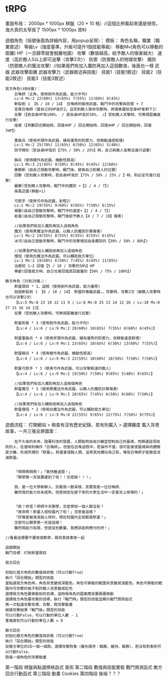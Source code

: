 # tRPG

畫面布局：
	2000px * 1000px 棋盤（20 * 10 格）//這個比例看起來還是很怪，海大真的太窄長了
	1500px * 1000px 資料

遊戲角色（括號後面為詳細內容，用popup呈現）：
	模板：
		角色名稱，職業（職業敘述）
		等級Lv（強度基準，升級可提升1個技能等級） 移動Mv(角色可以移動的距離)  HP（一旦歸零就會脫離地圖） 攻擊（數值越高，給予敵人的傷害越大） 速度（高於敵人5以上即可追擊（攻擊2次）） 防禦（防禦敵人的物理攻擊） 魔防（防禦敵人的魔法攻擊）//如果我們有加入魔防再加入這個數值，後面也一樣
		武器 武器攻擊距離 武器攻擊力（武器敘述與技能）
		技能1（技能1敘述）
		技能2（技能2敘述）
		技能3（技能3敘述）

	我方角色(4到6隻)：
		召喚師（主角，使用劍作為武器，能力平均)
		Lv:4 Mv:2 22(60%) 13(65%) 7(55%) 11(60%) 8(45%)
		斬裂劍 1 【6 / 10 / 14】 召喚師的御用武器，戰鬥中的攻擊與防禦 + 7
		至尊召喚師（當自己的HP高於2，且受到敵人致命攻擊時，將傷害盡低至身HP會剩下1）
		反擊（【若自身HP為100%， / 若自身HP高於50%， /】受到敵人攻擊時，可無視距離進行反擊）
		痊癒（【奇數回合開始時，回復4HP / 回合開始時，回復4HP / 回合開始時，回復7HP】）

		重裝兵（使用斧頭作為武器，擁有優秀的防禦力，但移動速度較慢）
		Lv:1 Mv:2 25(70%) 11(65%) 6(50%) 12(65%) 5(40%)
		防守隊形（若自身HP高於【75% / 50% / 25%】時，自己與敵人皆無法進行追擊）

		騎兵（使用槍作為武器，機動性極高）
		Lv:1 Mv:3 21(45%) 9(50%) 8(45%) 9(45%) 12(60%)
		衝敵斬（由自己發動攻擊時，戰鬥後，替換自己和敵人的位置）
		回擊（受到敵人攻擊時，若自身HP高於【75% / 50% / 25% / 】時，則必定可進行追擊）
		麗華(受到敵人攻擊時，戰鬥中的魔防 +【2 / 4 / 7】)
		疾風迅雷(移動+1)

		弓箭手（使用弓作為武器，射程2）
		Lv:1 Mv:2 19(55%) 9(60%) 8(65%) 7(50%) 6(35%)
		覺醒(由自己發動攻擊時，戰鬥中的速度+【2 / 4 / 7】)
		蛇毒(由自己發動攻擊時，戰鬥後給予敵人【4 / 7 / 10】傷害)

		//如果我們有加入魔防再加入這個角色
		魔刃（使用黑魔法作為武器，以敵人的魔防計算傷害）
		Lv:1 Mv:2 19(55%) 8(55%) 8(55%) 8(55%) 6(45%)
		冰河(由自己發動攻擊時，戰鬥中的攻擊增加自身魔防的【30% / 50% / 80%】)

		//如果我們有加入輔助技再加入這個角色
		僧侶（使用白魔法作為武器，可以輔助我方單位）
		Lv:1 Mv:2 19(60%) 6(50%) 7(45%) 6(45%) 11(65%)
		治癒杖 1~2 回復【5 / 10 / 攻擊的50%】HP
		奉獻(回復我方時，自己也會回復其回復量的【50% / 75% / 100%】)

	敵方角色（15到20隻，）：
		默靈頭目 * 1，盜賊（使用劍作為武器，能力優秀)
		始祖斬裂劍 1 【6 / 10 / 14】 默靈的專屬武器，，攻擊時，攻擊2次（被敵人攻擊時也可以攻擊2次）
		【Lv:5 Mv:0 23 10 12 11 9 / Lv:8 Mv:0 25 13 14 12 10 / Lv:10 Mv:0 27 15 16 14 13】
		反擊（受到敵人攻擊時，可無視距離進行反擊）

		默靈刺客 * 3（使用劍作為武器，能力平均)
		【Lv:4 / Lv:6 / Lv:9 Mv:2 20(60%) 10(65%) 7(55%) 8(60%) 6(45%)】
		
		默靈重裝兵 * 4（使用斧頭作為武器，擁有優秀的防禦力，但移動速度較慢）
		【Lv:4 / Lv:6 / Lv:9 Mv:1 23(65%) 10(65%) 6(50%) 13(60%) 7(55%)】
		
		默靈騎兵 * 4（使用槍作為武器，機動性極高）
		【Lv:4 / Lv:6 / Lv:9 Mv:3 22(55%) 10(60%) 10(50%) 7(50%) 7(50%)】
		
		默靈弓箭手 * 3（使用弓作為武器，可以攻擊較遠的敵人）
		【Lv:4 / Lv:6 / Lv:9 Mv:2 19(50%) 7(50%) 9(65%) 5(40%) 9(65%)】
		
		//如果我們有加入魔防再加入這兩個角色
		默靈魔刃 * 3（使用黑魔法作為武器，以敵人的魔防計算傷害）
		【Lv:4 / Lv:6 / Lv:9 Mv:2 20(65%) 7(45%) 6(50%) 9(60%) 7(50%)】
		
		//如果我們有加入輔助技再加入這個角色
		默靈僧侶 * 2（使用白魔法作為武器，可以輔助我方單位）
		【Lv:4 / Lv:6 / Lv:9 Mv:0 22(55%) 9(65%) 12(75%) 7(50%) 9(75%)】

遊戲流程：
	打開網站
	> 檢查有沒有歷史紀錄，若有則載入
	> 選擇難度
	載入背景故事，一共三張全屏圖案：

		在不久後的未來，隨著科技的發展，人類能夠自由分離並控制自己的靈魂，而精通這項技術的人，在當時則稱作「召喚師」。但是在召喚過程中，若操作不當，很可能會使靈魂與肉體徹底分離，形成所謂的「默靈」。默靈會侵蝕人類，並將其肉體佔為己有，唯有召喚師才能徹底消滅默靈。


		「啊啊啊啊啊！」「竟然睡過頭！」
		「開學第一天就要遲到了啦！！怎麼辦！！！」

		我，是一位大學新鮮人，別看我一臉呆樣，其實我是一位召喚師，
		雖然我的能力尚未成熟，但我相信在接下來的大學生活中一定會派上用場的！」


		「欸？奇怪？明明今天開學，怎麼學校一個人都沒有？
		「救命啊！默靈入侵校園內了啦！」怎麼會這樣？
		「好像是被海浪拍上岸的，現在校園內全部都是默靈！」
		怎麼可以開學第一天就這樣！
		雖然我能力有限，但是這些數量，我應該能夠應付的吧！」

	//看看這裡要不要放個教學，跟背景故事放一起
	
	遊戲開始
	戰鬥目標：打倒默靈頭目
	
	我方回合

	初始化我方角色的數值與狀態（可以行動True）
	執行「回合開始」類型的技能
	當點選我方角色時，角色背景變成深藍色，角色可移動的範圍背景變成淺藍色，角色可移動的範圍內可攻擊的格子和的敵人背景變成紅色
	選擇我方角色要移動到的目標，這時候角色的圖案應該要跟著移動
	選擇我方角色要攻擊的目標，執行「戰鬥時」類型的技能並顯示戰鬥預測函式
	再一次點選攻擊目標，攻擊，跑攻擊動畫
	根據攻擊結果「戰鬥後」類型的技能
	可以行動False，可以行動的單位人數 - 1
	重複直到可以行動的單位人數 = 0
	
	敵方回合
	初始化敵方角色的數值與狀態（可以行動True）
	執行「回合開始」類型的技能
	從敵方單位的ID一個一個跑，選擇攻擊對象（優先順序：戰勝、維持、戰敗），若沒有對象則可以行動False，
	跑每一個角色的攻擊動畫

第一階段
	棋盤與點選棋格函式
	美術
第二階段
	數值與技能實裝
	戰鬥預測函式
	敵方回合行動函式
第三階段
	動畫
	Cookies
第四階段
	後端？？？